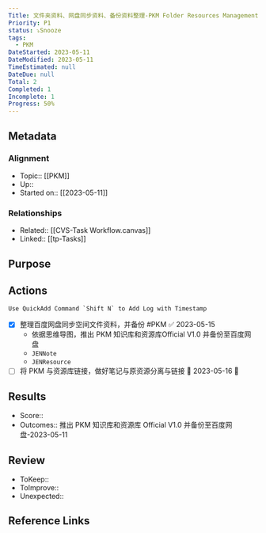 ```yaml
---
Title: 文件夹资料、网盘同步资料、备份资料整理-PKM Folder Resources Management
Priority: P1
status: ⤵️Snooze
tags:
  - PKM
DateStarted: 2023-05-11
DateModified: 2023-05-11
TimeEstimated: null
DateDue: null
Total: 2
Completed: 1
Incomplete: 1
Progress: 50%
---
```

## Metadata
### Alignment
- Topic:: [[PKM]]
- Up:: 
- Started on:: [[2023-05-11]]
### Relationships
- Related:: [[CVS-Task Workflow.canvas]]
- Linked:: [[tp-Tasks]]
## Purpose

## Actions 
```ad-tip
Use QuickAdd Command `Shift N` to Add Log with Timestamp
```
- [x] 整理百度网盘同步空间文件资料，并备份 #PKM ✅ 2023-05-15
	- 依据思维导图，推出 PKM 知识库和资源库Official V1.0 并备份至百度网盘
	- `JENNote`
	- `JENResource` 
- [ ] 将 PKM 与资源库链接，做好笔记与原资源分离与链接 🛫 2023-05-16 🔽 
## Results 
- Score::  
- Outcomes:: 推出 PKM 知识库和资源库 Official V1.0 并备份至百度网盘-2023-05-11
## Review
- ToKeep::  
- ToImprove::  
- Unexpected::  

## Reference Links